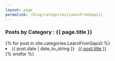 ```yaml
---
layout: page
permalink: /blog/categories/LearnFromSapzil
---
```


<h3> Posts by Category : {{ page.title }} </h3>

<div class="card">
{% for post in site.categories.LearnFromSapzil %}
 <li class="category-posts"><span>{{ post.date | date_to_string }}</span> &nbsp; <a href="{{ post.url }}">{{ post.title }}</a></li>
{% endfor %}
</div>
